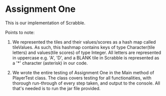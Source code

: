 # Assignment One
This is our implementation of Scrabble. 

Points to note: 
1. We represented the tiles and their values/scores as a hash map called tileValues. As such, this hashmap contains
keys of type Character(tile letters) and values(tile scores) of type Integer. All letters are represented in uppercase e.g. 'A', 'D',
and a BLANK tile in Scrabble is represented as a '*' character (asterisk) in our code.

2. We wrote the entire testing of Assignment One in the Main method of PlayerTest class. The class covers testing for all functionalities, 
with thorough run-through of every step taken, and output to the console. All that's needed is to run the jar file provided.
